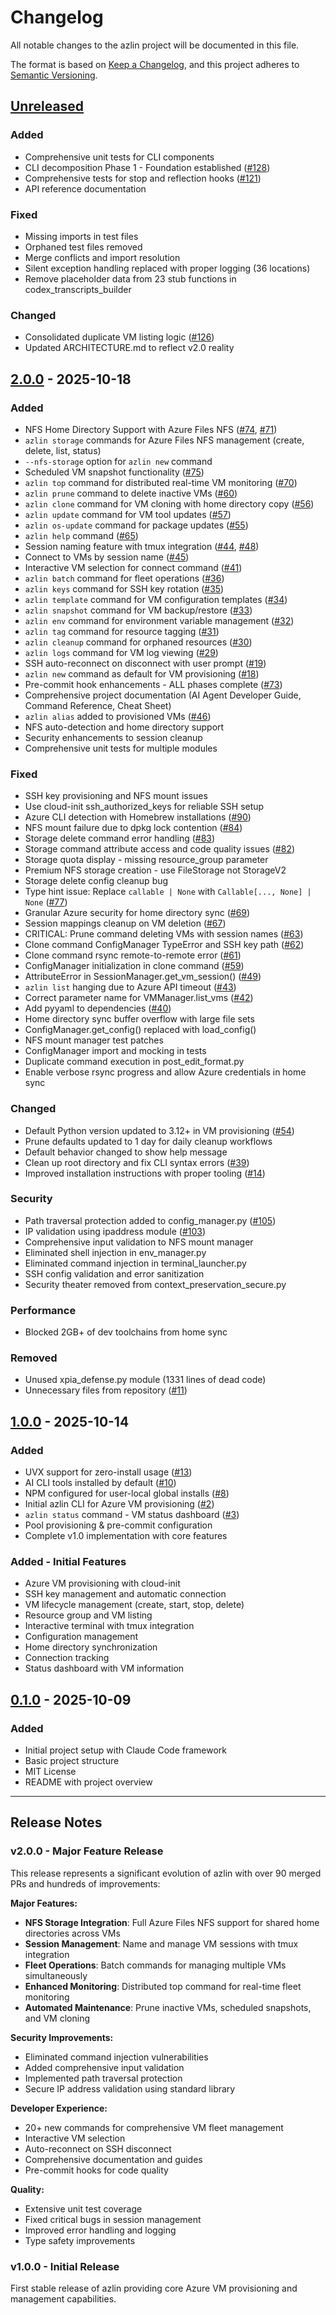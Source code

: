 # Changelog

All notable changes to the azlin project will be documented in this file.

The format is based on [Keep a Changelog](https://keepachangelog.com/en/1.0.0/),
and this project adheres to [Semantic Versioning](https://semver.org/spec/v2.0.0.html).

## [Unreleased]

### Added
- Comprehensive unit tests for CLI components
- CLI decomposition Phase 1 - Foundation established ([#128](https://github.com/rysweet/azlin/pull/128))
- Comprehensive tests for stop and reflection hooks ([#121](https://github.com/rysweet/azlin/pull/121))
- API reference documentation

### Fixed
- Missing imports in test files
- Orphaned test files removed
- Merge conflicts and import resolution
- Silent exception handling replaced with proper logging (36 locations)
- Remove placeholder data from 23 stub functions in codex_transcripts_builder

### Changed
- Consolidated duplicate VM listing logic ([#126](https://github.com/rysweet/azlin/pull/126))
- Updated ARCHITECTURE.md to reflect v2.0 reality

## [2.0.0] - 2025-10-18

### Added
- NFS Home Directory Support with Azure Files NFS ([#74](https://github.com/rysweet/azlin/pull/74), [#71](https://github.com/rysweet/azlin/pull/71))
- `azlin storage` commands for Azure Files NFS management (create, delete, list, status)
- `--nfs-storage` option for `azlin new` command
- Scheduled VM snapshot functionality ([#75](https://github.com/rysweet/azlin/pull/75))
- `azlin top` command for distributed real-time VM monitoring ([#70](https://github.com/rysweet/azlin/pull/70))
- `azlin prune` command to delete inactive VMs ([#60](https://github.com/rysweet/azlin/pull/60))
- `azlin clone` command for VM cloning with home directory copy ([#56](https://github.com/rysweet/azlin/pull/56))
- `azlin update` command for VM tool updates ([#57](https://github.com/rysweet/azlin/pull/57))
- `azlin os-update` command for package updates ([#55](https://github.com/rysweet/azlin/pull/55))
- `azlin help` command ([#65](https://github.com/rysweet/azlin/pull/65))
- Session naming feature with tmux integration ([#44](https://github.com/rysweet/azlin/pull/44), [#48](https://github.com/rysweet/azlin/pull/48))
- Connect to VMs by session name ([#45](https://github.com/rysweet/azlin/pull/45))
- Interactive VM selection for connect command ([#41](https://github.com/rysweet/azlin/pull/41))
- `azlin batch` command for fleet operations ([#36](https://github.com/rysweet/azlin/pull/36))
- `azlin keys` command for SSH key rotation ([#35](https://github.com/rysweet/azlin/pull/35))
- `azlin template` command for VM configuration templates ([#34](https://github.com/rysweet/azlin/pull/34))
- `azlin snapshot` command for VM backup/restore ([#33](https://github.com/rysweet/azlin/pull/33))
- `azlin env` command for environment variable management ([#32](https://github.com/rysweet/azlin/pull/32))
- `azlin tag` command for resource tagging ([#31](https://github.com/rysweet/azlin/pull/31))
- `azlin cleanup` command for orphaned resources ([#30](https://github.com/rysweet/azlin/pull/30))
- `azlin logs` command for VM log viewing ([#29](https://github.com/rysweet/azlin/pull/29))
- SSH auto-reconnect on disconnect with user prompt ([#19](https://github.com/rysweet/azlin/pull/19))
- `azlin new` command as default for VM provisioning ([#18](https://github.com/rysweet/azlin/pull/18))
- Pre-commit hook enhancements - ALL phases complete ([#73](https://github.com/rysweet/azlin/pull/73))
- Comprehensive project documentation (AI Agent Developer Guide, Command Reference, Cheat Sheet)
- `azlin alias` added to provisioned VMs ([#46](https://github.com/rysweet/azlin/pull/46))
- NFS auto-detection and home directory support
- Security enhancements to session cleanup
- Comprehensive unit tests for multiple modules

### Fixed
- SSH key provisioning and NFS mount issues
- Use cloud-init ssh_authorized_keys for reliable SSH setup
- Azure CLI detection with Homebrew installations ([#90](https://github.com/rysweet/azlin/pull/90))
- NFS mount failure due to dpkg lock contention ([#84](https://github.com/rysweet/azlin/pull/84))
- Storage delete command error handling ([#83](https://github.com/rysweet/azlin/pull/83))
- Storage command attribute access and code quality issues ([#82](https://github.com/rysweet/azlin/pull/82))
- Storage quota display - missing resource_group parameter
- Premium NFS storage creation - use FileStorage not StorageV2
- Storage delete config cleanup bug
- Type hint issue: Replace `callable | None` with `Callable[..., None] | None` ([#77](https://github.com/rysweet/azlin/pull/77))
- Granular Azure security for home directory sync ([#69](https://github.com/rysweet/azlin/pull/69))
- Session mappings cleanup on VM deletion ([#67](https://github.com/rysweet/azlin/pull/67))
- CRITICAL: Prune command deleting VMs with session names ([#63](https://github.com/rysweet/azlin/pull/63))
- Clone command ConfigManager TypeError and SSH key path ([#62](https://github.com/rysweet/azlin/pull/62))
- Clone command rsync remote-to-remote error ([#61](https://github.com/rysweet/azlin/pull/61))
- ConfigManager initialization in clone command ([#59](https://github.com/rysweet/azlin/pull/59))
- AttributeError in SessionManager.get_vm_session() ([#49](https://github.com/rysweet/azlin/pull/49))
- `azlin list` hanging due to Azure API timeout ([#43](https://github.com/rysweet/azlin/pull/43))
- Correct parameter name for VMManager.list_vms ([#42](https://github.com/rysweet/azlin/pull/42))
- Add pyyaml to dependencies ([#40](https://github.com/rysweet/azlin/pull/40))
- Home directory sync buffer overflow with large file sets
- ConfigManager.get_config() replaced with load_config()
- NFS mount manager test patches
- ConfigManager import and mocking in tests
- Duplicate command execution in post_edit_format.py
- Enable verbose rsync progress and allow Azure credentials in home sync

### Changed
- Default Python version updated to 3.12+ in VM provisioning ([#54](https://github.com/rysweet/azlin/pull/54))
- Prune defaults updated to 1 day for daily cleanup workflows
- Default behavior changed to show help message
- Clean up root directory and fix CLI syntax errors ([#39](https://github.com/rysweet/azlin/pull/39))
- Improved installation instructions with proper tooling ([#14](https://github.com/rysweet/azlin/pull/14))

### Security
- Path traversal protection added to config_manager.py ([#105](https://github.com/rysweet/azlin/pull/105))
- IP validation using ipaddress module ([#103](https://github.com/rysweet/azlin/pull/103))
- Comprehensive input validation to NFS mount manager
- Eliminated shell injection in env_manager.py
- Eliminated command injection in terminal_launcher.py
- SSH config validation and error sanitization
- Security theater removed from context_preservation_secure.py

### Performance
- Blocked 2GB+ of dev toolchains from home sync

### Removed
- Unused xpia_defense.py module (1331 lines of dead code)
- Unnecessary files from repository ([#11](https://github.com/rysweet/azlin/pull/11))

## [1.0.0] - 2025-10-14

### Added
- UVX support for zero-install usage ([#13](https://github.com/rysweet/azlin/pull/13))
- AI CLI tools installed by default ([#10](https://github.com/rysweet/azlin/pull/10))
- NPM configured for user-local global installs ([#8](https://github.com/rysweet/azlin/pull/8))
- Initial azlin CLI for Azure VM provisioning ([#2](https://github.com/rysweet/azlin/pull/2))
- `azlin status` command - VM status dashboard ([#3](https://github.com/rysweet/azlin/pull/3))
- Pool provisioning & pre-commit configuration
- Complete v1.0 implementation with core features

### Added - Initial Features
- Azure VM provisioning with cloud-init
- SSH key management and automatic connection
- VM lifecycle management (create, start, stop, delete)
- Resource group and VM listing
- Interactive terminal with tmux integration
- Configuration management
- Home directory synchronization
- Connection tracking
- Status dashboard with VM information

## [0.1.0] - 2025-10-09

### Added
- Initial project setup with Claude Code framework
- Basic project structure
- MIT License
- README with project overview

---

## Release Notes

### v2.0.0 - Major Feature Release

This release represents a significant evolution of azlin with over 90 merged PRs and hundreds of improvements:

**Major Features:**
- **NFS Storage Integration**: Full Azure Files NFS support for shared home directories across VMs
- **Session Management**: Name and manage VM sessions with tmux integration
- **Fleet Operations**: Batch commands for managing multiple VMs simultaneously
- **Enhanced Monitoring**: Distributed top command for real-time fleet monitoring
- **Automated Maintenance**: Prune inactive VMs, scheduled snapshots, and VM cloning

**Security Improvements:**
- Eliminated command injection vulnerabilities
- Added comprehensive input validation
- Implemented path traversal protection
- Secure IP address validation using standard library

**Developer Experience:**
- 20+ new commands for comprehensive VM fleet management
- Interactive VM selection
- Auto-reconnect on SSH disconnect
- Comprehensive documentation and guides
- Pre-commit hooks for code quality

**Quality:**
- Extensive unit test coverage
- Fixed critical bugs in session management
- Improved error handling and logging
- Type safety improvements

### v1.0.0 - Initial Release

First stable release of azlin providing core Azure VM provisioning and management capabilities.

[Unreleased]: https://github.com/rysweet/azlin/compare/v2.0.0...HEAD
[2.0.0]: https://github.com/rysweet/azlin/compare/v1.0.0...v2.0.0
[1.0.0]: https://github.com/rysweet/azlin/compare/v0.1.0...v1.0.0
[0.1.0]: https://github.com/rysweet/azlin/releases/tag/v0.1.0
